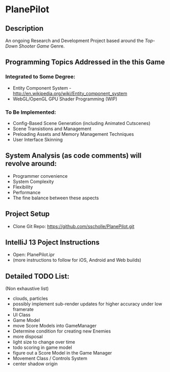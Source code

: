 # PlanePilot

## Description

An ongoing Research and Development Project based around the *Top-Down Shooter Game* Genre. 

## Programming Topics Addressed in the this Game
### Integrated to Some Degree:
*   Entity Component System  - http://en.wikipedia.org/wiki/Entity_component_system
*   WebGL/OpenGL GPU Shader Programming (WIP)
### To Be Implemented:
*   Config-Based Scene Generation (including Animated Cutscenes)
*   Scene Transistions and Management
*   Preloading Assets and Memory Management Techniques
*   User Interface Skinning

## System Analysis (as code comments) will revolve around:
*   Programmer convenience
*   System Complexity
*   Flexibility
*   Performance
*   The fine balance between these aspects

## Project Setup

*   Clone Git Repo: https://github.com/sscholle/PlanePilot.git

## IntelliJ 13 Poject Instructions

*   Open: PlanePilot.ipr
*   (more instructions to follow for iOS, Android and Web builds)

## Detailed TODO List:

(Non exhaustive list)

*   clouds, particles
*   possibly implement sub-render updates for higher accuracy under low framerate
*   UI Class
*   Game Model
*   move Score Models into GameManager
*   Determine condition for creating new Enemies
*   more disposal
*   light size to change over time
*   todo scoring in game model
*   figure out a Score Model in the Game Manager
*   Movement Class / Controls System
*   center shadow origin